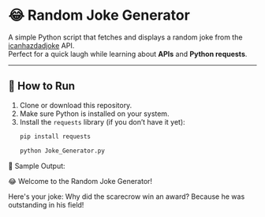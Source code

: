 # 😂 Random Joke Generator

A simple Python script that fetches and displays a random joke from the [icanhazdadjoke](https://icanhazdadjoke.com/) API.  
Perfect for a quick laugh while learning about **APIs** and **Python requests**.  

---

## 🚀 How to Run

1. Clone or download this repository.
2. Make sure Python is installed on your system.
3. Install the `requests` library (if you don’t have it yet):
   ```bash
   pip install requests
   
   python Joke_Generator.py
   
📸 Sample Output:

😂 Welcome to the Random Joke Generator!

Here's your joke: Why did the scarecrow win an award? Because he was outstanding in his field!
